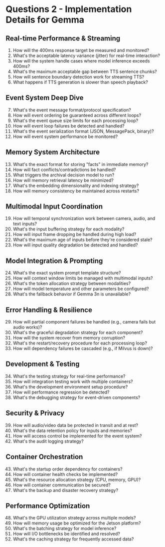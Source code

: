 # Questions 2 - Implementation Details for Gemma

## Real-time Performance & Streaming

1. How will the 400ms response target be measured and monitored?
2. What's the acceptable latency variance (jitter) for real-time interaction?
3. How will the system handle cases where model inference exceeds 400ms?
4. What's the maximum acceptable gap between TTS sentence chunks?
5. How will sentence boundary detection work for streaming TTS?
6. What happens if TTS generation is slower than speech playback?

## Event System Deep Dive

7. What's the event message format/protocol specification?
8. How will event ordering be guaranteed across different loops?
9. What's the event queue size limits for each processing loop?
10. How will event loop failures be detected and handled?
11. What's the event serialization format (JSON, MessagePack, binary)?
12. How will event system performance be monitored?

## Memory System Architecture

13. What's the exact format for storing "facts" in immediate memory?
14. How will fact conflicts/contradictions be handled?
15. What triggers the archival decision model to run?
16. How will memory retrieval latency be minimized?
17. What's the embedding dimensionality and indexing strategy?
18. How will memory consistency be maintained across restarts?

## Multimodal Input Coordination

19. How will temporal synchronization work between camera, audio, and text inputs?
20. What's the input buffering strategy for each modality?
21. How will input frame dropping be handled during high load?
22. What's the maximum age of inputs before they're considered stale?
23. How will input quality degradation be detected and handled?

## Model Integration & Prompting

24. What's the exact system prompt template structure?
25. How will context window limits be managed with multimodal inputs?
26. What's the token allocation strategy between modalities?
27. How will model temperature and other parameters be configured?
28. What's the fallback behavior if Gemma 3n is unavailable?

## Error Handling & Resilience

29. How will partial component failures be handled (e.g., camera fails but audio works)?
30. What's the graceful degradation strategy for each component?
31. How will the system recover from memory corruption?
32. What's the restart/recovery procedure for each processing loop?
33. How will dependency failures be cascaded (e.g., if Milvus is down)?

## Development & Testing

34. What's the testing strategy for real-time performance?
35. How will integration testing work with multiple containers?
36. What's the development environment setup procedure?
37. How will performance regression be detected?
38. What's the debugging strategy for event-driven components?

## Security & Privacy

39. How will audio/video data be protected in transit and at rest?
40. What's the data retention policy for inputs and memories?
41. How will access control be implemented for the event system?
42. What's the audit logging strategy?

## Container Orchestration

43. What's the startup order dependency for containers?
44. How will container health checks be implemented?
45. What's the resource allocation strategy (CPU, memory, GPU)?
46. How will container communication be secured?
47. What's the backup and disaster recovery strategy?

## Performance Optimization

48. What's the GPU utilization strategy across multiple models?
49. How will memory usage be optimized for the Jetson platform?
50. What's the batching strategy for model inference?
51. How will I/O bottlenecks be identified and resolved?
52. What's the caching strategy for frequently accessed data?